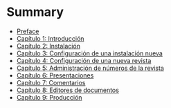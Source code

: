 # Summary

* [Preface](README.md)
* [Capítulo 1: Introducción](capitulo_1_introduccion.md)
* [Capítulo 2: Instalación](capitulo_2_instalacion.md)
* [Capítulo 3: Configuración de una instalación nueva](capitulo_3_configuracion_de_una_instalacion.md)
* [Capítulo 4: Configuración de una nueva revista](capitulo_4_configuracion_de_una_nueva_revista.md)
* [Capítulo 5: 
Administración de números de la revista](capitulo_5_administracion_de_numeros_de_la_revista.md)
* [Capítulo 6: Presentaciones](capitulo_6_presentaciones.md)
* [Capítulo 7: Comentarios](capitulo_7_comentarios.md)
* [Capítulo 8: Editores de documentos](en/capitulo_8_editores_de_documentos.md)
* [Capítulo 9: Producción](en/capitulo_9_produccion.md)